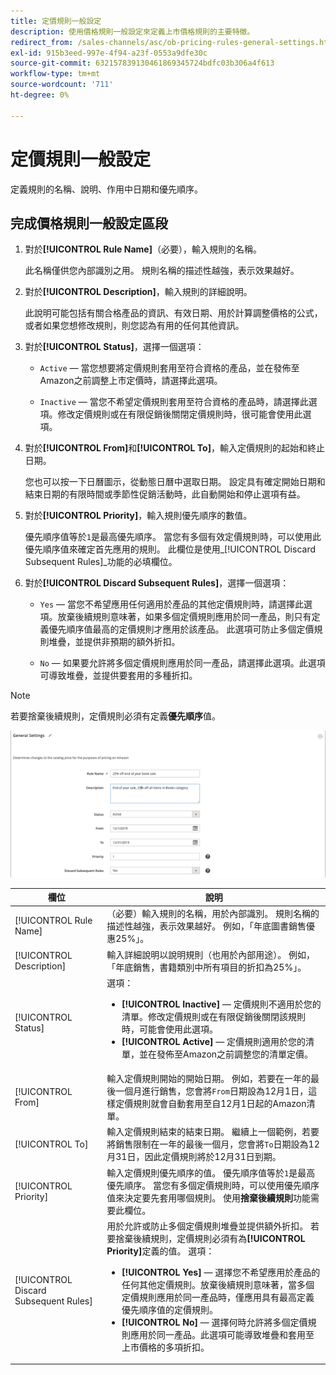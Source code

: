 ```yaml
---
title: 定價規則一般設定
description: 使用價格規則一般設定來定義上市價格規則的主要特徵。
redirect_from: /sales-channels/asc/ob-pricing-rules-general-settings.html
exl-id: 915b3eed-997e-4f94-a23f-0553a9dfe30c
source-git-commit: 632157839130461869345724bdfc03b306a4f613
workflow-type: tm+mt
source-wordcount: '711'
ht-degree: 0%

---
```


# 定價規則一般設定

定義規則的名稱、說明、作用中日期和優先順序。

## 完成價格規則一般設定區段

1. 對於&#x200B;**[!UICONTROL Rule Name]**（必要），輸入規則的名稱。

   此名稱僅供您內部識別之用。 規則名稱的描述性越強，表示效果越好。

1. 對於&#x200B;**[!UICONTROL Description]**，輸入規則的詳細說明。

   此說明可能包括有關合格產品的資訊、有效日期、用於計算調整價格的公式，或者如果您想修改規則，則您認為有用的任何其他資訊。

1. 對於&#x200B;**[!UICONTROL Status]**，選擇一個選項：

   - `Active`  — 當您想要將定價規則套用至符合資格的產品，並在發佈至Amazon之前調整上市定價時，請選擇此選項。

   - `Inactive`  — 當您不希望定價規則套用至符合資格的產品時，請選擇此選項。修改定價規則或在有限促銷後關閉定價規則時，很可能會使用此選項。

1. 對於&#x200B;**[!UICONTROL From]**&#x200B;和&#x200B;**[!UICONTROL To]**，輸入定價規則的起始和終止日期。

   您也可以按一下日曆圖示，從動態日曆中選取日期。 設定具有確定開始日期和結束日期的有限時間或季節性促銷活動時，此自動開始和停止選項有益。

1. 對於&#x200B;**[!UICONTROL Priority]**，輸入規則優先順序的數值。

   優先順序值等於`1`是最高優先順序。 當您有多個有效定價規則時，可以使用此優先順序值來確定首先應用的規則。 此欄位是使用&#x200B;_[!UICONTROL Discard Subsequent Rules]_功能的必填欄位。

1. 對於&#x200B;**[!UICONTROL Discard Subsequent Rules]**，選擇一個選項：

   - `Yes`  — 當您不希望應用任何適用於產品的其他定價規則時，請選擇此選項。放棄後續規則意味著，如果多個定價規則應用於同一產品，則只有定義優先順序值最高的定價規則才應用於該產品。 此選項可防止多個定價規則堆疊，並提供非預期的額外折扣。

   - `No`  — 如果要允許將多個定價規則應用於同一產品，請選擇此選項。此選項可導致堆疊，並提供要套用的多種折扣。

>[!NOTE]
>
>若要捨棄後續規則，定價規則必須有定義&#x200B;**優先順序**&#x200B;值。

![定價規則一般設定](assets/amazon-pricing-rule-general.png)

| 欄位 | 說明 |
|---|---|
| [!UICONTROL Rule Name] | （必要）輸入規則的名稱，用於內部識別。 規則名稱的描述性越強，表示效果越好。 例如，「年底圖書銷售優惠25%」。 |
| [!UICONTROL Description] | 輸入詳細說明以說明規則（也用於內部用途）。 例如，「年底銷售，書籍類別中所有項目的折扣為25%」。 |
| [!UICONTROL Status] | 選項：<ul><li>**[!UICONTROL Inactive]**  — 定價規則不適用於您的清單。修改定價規則或在有限促銷後關閉該規則時，可能會使用此選項。</li><li>**[!UICONTROL Active]**  — 定價規則適用於您的清單，並在發佈至Amazon之前調整您的清單定價。</li></ul> |
| [!UICONTROL From] | 輸入定價規則開始的開始日期。 例如，若要在一年的最後一個月進行銷售，您會將`From`日期設為12月1日，這樣定價規則就會自動套用至自12月1日起的Amazon清單。 |
| [!UICONTROL To] | 輸入定價規則結束的結束日期。 繼續上一個範例，若要將銷售限制在一年的最後一個月，您會將`To`日期設為12月31日，因此定價規則將於12月31日到期。 |
| [!UICONTROL Priority] | 輸入定價規則優先順序的值。 優先順序值等於`1`是最高優先順序。 當您有多個定價規則時，可以使用優先順序值來決定要先套用哪個規則。 使用&#x200B;**捨棄後續規則**&#x200B;功能需要此欄位。 |
| [!UICONTROL Discard Subsequent Rules] | 用於允許或防止多個定價規則堆疊並提供額外折扣。 若要捨棄後續規則，定價規則必須有為&#x200B;**[!UICONTROL Priority]**&#x200B;定義的值。 選項：<ul><li>**[!UICONTROL Yes]**  — 選擇您不希望應用於產品的任何其他定價規則。放棄後續規則意味著，當多個定價規則應用於同一產品時，僅應用具有最高定義優先順序值的定價規則。</li><li>**[!UICONTROL No]**  — 選擇何時允許將多個定價規則應用於同一產品。此選項可能導致堆疊和套用至上市價格的多項折扣。</li></ul> |
